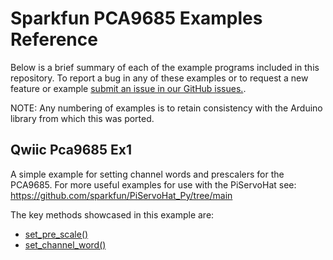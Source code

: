 # Sparkfun PCA9685 Examples Reference
Below is a brief summary of each of the example programs included in this repository. To report a bug in any of these examples or to request a new feature or example [submit an issue in our GitHub issues.](https://github.com/sparkfun/qwiic_pca9685_py/issues). 

NOTE: Any numbering of examples is to retain consistency with the Arduino library from which this was ported. 

## Qwiic Pca9685 Ex1
A simple example for setting channel words and prescalers for the PCA9685. For more useful examples for use with the PiServoHat see: https://github.com/sparkfun/PiServoHat_Py/tree/main

The key methods showcased in this example are:
- [set_pre_scale()](https://docs.sparkfun.com/qwiic_pca9685_py/classqwiic__pca9685_1_1_qwiic_p_c_a9685.html#a1ef4435dbfdfec61a86d10c3e27550b0)
- [set_channel_word()](https://docs.sparkfun.com/qwiic_pca9685_py/classqwiic__pca9685_1_1_qwiic_p_c_a9685.html#a2b693b7ee809d479f3dddee58f2c7eaa)
